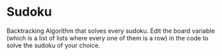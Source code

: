 # Sudoku
Backtracking Algorithm that solves every sudoku.
Edit the board variable (which is a list of lists where every one of them is a row) in the code to solve the sudoku of your choice.
